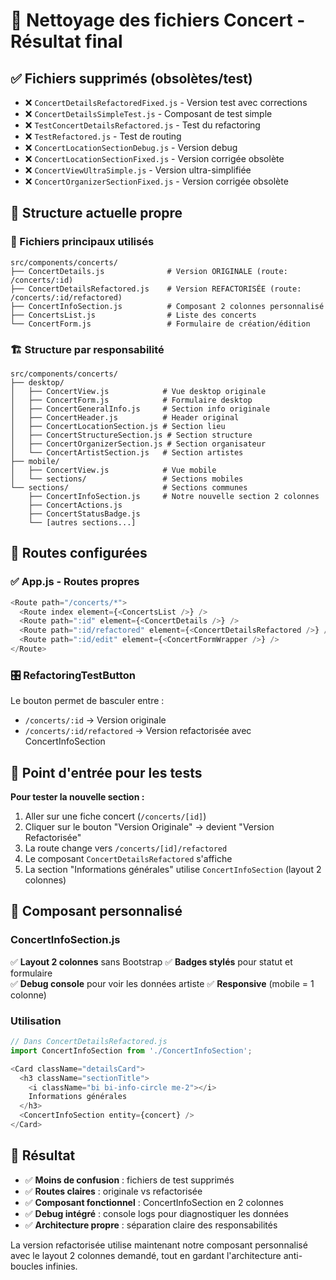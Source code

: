 # 🧹 Nettoyage des fichiers Concert - Résultat final

## ✅ Fichiers supprimés (obsolètes/test)

- ❌ `ConcertDetailsRefactoredFixed.js` - Version test avec corrections
- ❌ `ConcertDetailsSimpleTest.js` - Composant de test simple  
- ❌ `TestConcertDetailsRefactored.js` - Test du refactoring
- ❌ `TestRefactored.js` - Test de routing
- ❌ `ConcertLocationSectionDebug.js` - Version debug
- ❌ `ConcertLocationSectionFixed.js` - Version corrigée obsolète
- ❌ `ConcertViewUltraSimple.js` - Version ultra-simplifiée
- ❌ `ConcertOrganizerSectionFixed.js` - Version corrigée obsolète

## 📁 Structure actuelle propre

### 🎯 Fichiers principaux utilisés
```
src/components/concerts/
├── ConcertDetails.js              # Version ORIGINALE (route: /concerts/:id)
├── ConcertDetailsRefactored.js    # Version REFACTORISÉE (route: /concerts/:id/refactored)
├── ConcertInfoSection.js          # Composant 2 colonnes personnalisé
├── ConcertsList.js                # Liste des concerts
└── ConcertForm.js                 # Formulaire de création/édition
```

### 🏗️ Structure par responsabilité
```
src/components/concerts/
├── desktop/
│   ├── ConcertView.js            # Vue desktop originale
│   ├── ConcertForm.js            # Formulaire desktop
│   ├── ConcertGeneralInfo.js     # Section info originale
│   ├── ConcertHeader.js          # Header original
│   ├── ConcertLocationSection.js # Section lieu
│   ├── ConcertStructureSection.js # Section structure
│   ├── ConcertOrganizerSection.js # Section organisateur
│   └── ConcertArtistSection.js   # Section artistes
├── mobile/
│   ├── ConcertView.js            # Vue mobile
│   └── sections/                 # Sections mobiles
└── sections/                     # Sections communes
    ├── ConcertInfoSection.js     # Notre nouvelle section 2 colonnes
    ├── ConcertActions.js
    ├── ConcertStatusBadge.js
    └── [autres sections...]
```

## 🚀 Routes configurées

### ✅ App.js - Routes propres
```javascript
<Route path="/concerts/*">
  <Route index element={<ConcertsList />} />
  <Route path=":id" element={<ConcertDetails />} />                    // ORIGINALE
  <Route path=":id/refactored" element={<ConcertDetailsRefactored />} />  // REFACTORISÉE
  <Route path=":id/edit" element={<ConcertFormWrapper />} />
</Route>
```

### 🎛️ RefactoringTestButton
Le bouton permet de basculer entre :
- `/concerts/:id` → Version originale
- `/concerts/:id/refactored` → Version refactorisée avec ConcertInfoSection

## 🎯 Point d'entrée pour les tests

**Pour tester la nouvelle section :**
1. Aller sur une fiche concert (`/concerts/[id]`)
2. Cliquer sur le bouton "Version Originale" → devient "Version Refactorisée" 
3. La route change vers `/concerts/[id]/refactored`
4. Le composant `ConcertDetailsRefactored` s'affiche
5. La section "Informations générales" utilise `ConcertInfoSection` (layout 2 colonnes)

## 🔧 Composant personnalisé

### ConcertInfoSection.js
✅ **Layout 2 colonnes** sans Bootstrap
✅ **Badges stylés** pour statut et formulaire  
✅ **Debug console** pour voir les données artiste
✅ **Responsive** (mobile = 1 colonne)

### Utilisation
```javascript
// Dans ConcertDetailsRefactored.js
import ConcertInfoSection from './ConcertInfoSection';

<Card className="detailsCard">
  <h3 className="sectionTitle">
    <i className="bi bi-info-circle me-2"></i>
    Informations générales
  </h3>
  <ConcertInfoSection entity={concert} />
</Card>
```

## 🎉 Résultat

- ✅ **Moins de confusion** : fichiers de test supprimés
- ✅ **Routes claires** : originale vs refactorisée  
- ✅ **Composant fonctionnel** : ConcertInfoSection en 2 colonnes
- ✅ **Debug intégré** : console logs pour diagnostiquer les données
- ✅ **Architecture propre** : séparation claire des responsabilités

La version refactorisée utilise maintenant notre composant personnalisé avec le layout 2 colonnes demandé, tout en gardant l'architecture anti-boucles infinies.